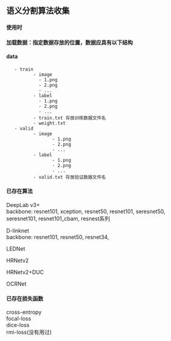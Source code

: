 ## 语义分割算法收集
#### 使用时
#### 加载数据：指定数据存放的位置，数据应具有以下结构 
#### data
       - train
              - image
                - 1.png
                - 2.png
                - ...
              - label
                - 1.png
                - 2.png
                - ...
              - train.txt 存放训练数据文件名
              - weight.txt
       - valid
              - image
                     - 1.png
                     - 2.png
                     - ...
              - label
                     - 1.png
                     - 2.png
                     - ...
              - valid.txt 存放验证数据文件名
#### 已存在算法
DeepLab v3+  
backbone: resnet101, xception, resnet50, resnet101, seresnet50, seresnet101, resnet101_cbam, resnest系列

D-linknet \
backbone: resnet101, resnet50, resnet34, 

LEDNet

HRNetv2

HRNetv2+DUC

OCRNet
#### 已存在损失函数
cross-entropy \
focal-loss \
dice-loss \
rmi-loss(没有用过)
